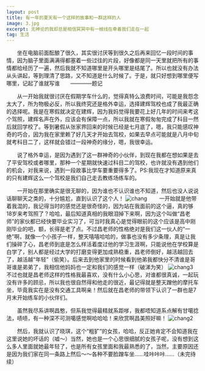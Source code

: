 ```yaml
---
layout: post
title: 有一年的夏天有一个这样的故事和一群这样的人
image: 3.jpg
excerpt: 无神论的我却总是相信冥冥中有一根线在牵着我们走在一起
tag: 生活
---
```

　　坐在电脑前面酝酿了很久，其实很讨厌等到很久之后再来回忆一段时间的事情，因为脑子里面满满得都塞着一些过往的片段，好像都是同一天里就把所有的事情都给经历了一遍，然后我就不知道哪里是开头哪里是结尾了。所以也就没有办法从头讲起，等到理清了思路，又不知道是什么时候了。于是，就只好想到哪里便写哪里，记起了谁就写谁　　————题记

　　从一开始我就很讨厌在假期学车什么的，觉得真特么浪费时间，可能是我怨念太大了，所为物极必反，所以我终究还是格外幸运，选择建辉驾校也成了我最正确的选择呢。我是在寒假就决定在建辉，因为我妈觉得我要花上好几年的时间来考这个驾照，建辉名声在外，应该会有保障一点，所以我就在寒假匆匆完成了科目一然后就回学校了。等到暑假从张家界回来的时候已经是七月底了，嗯，我只能感叹神奇的巧合，因为我在家里赖了好几天才开始去驾校，如果去早点可能就是八月中旬就考科目二了，这样就会错过一段神奇的缘分，嗯，我很幸运。

　　说了格外幸运，是因为遇到了这一群神奇的小伙伴，到现在我都在想如果是去了平安驾校或者哪里，那种一个星期就快速过科目二的驾校，也许就没有遇到他们的机会，对我来说，遇到一段故事比学车要重要得多了。PS:我现在才知道原来真的只有建辉这么一个驾校是我们自己走去教练场练车的。

　　一开始在那里确实是很无聊的，因为谁也不认识谁也不知道，然后也没人说说话聊聊天之类的，十分尴尬，直到认识了这个人！
![chang]({{site.baseurl}}/content/images/2016.1.28/1.jpg)
　　一开始就是他带着我混的，我记得当时的感觉还是很奇怪的，因为站在我面前的这个逼，真的够18岁来考驾照了？哈哈，最后知道真相的我眼泪掉下来啊，因为这个叫做“昌老师”的家伙都已经快要毕业实习了，可当时我真心是觉得眼前的这个应该是高中刚刚毕业的吧，额，长得是老了点。不过昌老师的性格绝对是我们这一伙人的“一绝”啊，就像一个小孩子一样，整天嘻嘻哈哈的，做事也没有多少条理，真是让我们操碎了心，昌老师到底是怎么样活着度过他的学习生涯啊，只能说他在学校算是白学了，别人都是经过大学的打磨变得更加成熟稳重，昌老师倒好，越活越回去了，越活越“年轻”（偷笑）。后来去到他家里的时候看到他弟我都快分不清谁是哥哥谁是弟弟了，我相信他妈妈也一定和我们的感觉一样（破涕为笑）
![chang3]({{site.baseurl}}/content/images/2016.1.28/2.jpg)
　　不过也就是昌老师这样的性格我最喜欢，没有什么小心思，对谁都很真诚，一起玩没有许多的顾忌，所以我也很自然得和他走的很近，最记得就是整天蹭他的摩托车坐，毕竟我实在是没有交通工具啊亲！然后就在昌老师的带领下认识了一群也是7月末开始练车的小伙伴们。

　　虽然我尽系讲啊昌憨，但系我觉得最精就系距嗲，我都唔知道系点解有甘噶捻法，啧啧，有一种深不可测噶感觉啊哈哈哈！来欣赏啊昌美照好嘛！
![chang2]({{site.baseurl}}/content/images/2016.1.28/3.jpg)

　　然后，我就认识了晓琪，这个“粗犷”的女孩，哈哈，反正她肯定不会知道我在这里说她的坏话的（嘘～）当然，她也是一个心思很细腻的女孩子呢，没有想到这么多人里面就她最年轻了，也是所有女孩里面和我最熟悉的了，当然，主要原因还是因为我们家在同一条路上然后～～各种不要脸蹭车坐……哇咔咔咔……（未完待续）